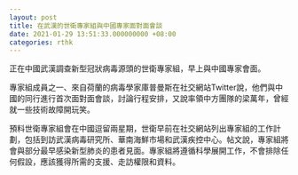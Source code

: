 ```yaml
---
layout: post
title: 在武漢的世衛專家組與中國專家面對面會談
date: 2021-01-29 13:51:33.000000000 +08:00
categories: rthk
---
```


正在中國武漢調查新型冠狀病毒源頭的世衛專家組，早上與中國專家會面。

專家組成員之一、來自荷蘭的病毒學家庫普曼斯在社交網站Twitter說，他們與中國的同行進行首次面對面會談，討論行程安排，又說率領中方團隊的梁萬年，曾經就一些技術故障開玩笑。

預料世衛專家組會在中國逗留兩星期，世衛早前在社交網站列出專家組的工作計劃，包括到訪武漢病毒研究所、華南海鮮市場和武漢疾控中心。帖文說，專家組將會與部分最早感染新型肺炎的患者見面。專家組將遵循科學展開工作，不會排除任何假設，應該獲得所需的支援、走訪權限和資料。
